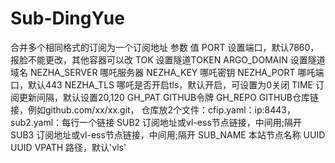 # Sub-DingYue

合并多个相同格式的订阅为一个订阅地址
参数	值
PORT	设置端口，默认7860，报脸不能更改，其他容器可以改
TOK	设置隧道TOKEN
ARGO_DOMAIN	设置隧道域名
NEZHA_SERVER	哪吒服务器
NEZHA_KEY	哪吒密钥
NEZHA_PORT	哪吒端口，默认443
NEZHA_TLS	哪吒是否开启tls，默认开启，可设置为0关闭
TIME	订阅更新间隔，默认设置20,120
GH_PAT	GITHUB令牌
GH_REPO	GITHUB仓库链接，例如github.com/xx/xx.git， 仓库放2个文件：cfip.yaml：ip:8443，sub2.yaml：每行一个链接
SUB2	订阅地址或vl-ess节点链接，中间用;隔开
SUB3	订阅地址或vl-ess节点链接，中间用;隔开
SUB_NAME	本站节点名称
UUID	UUID
VPATH	路径，默认'vls'
